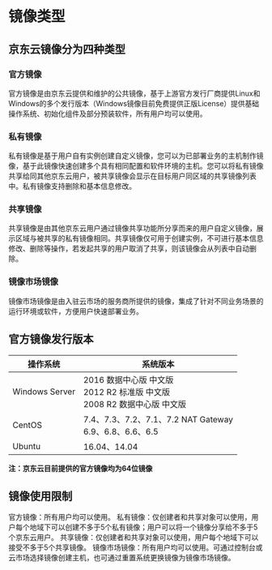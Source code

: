 # 镜像类型
## 京东云镜像分为四种类型
### 官方镜像
官方镜像是由京东云提供和维护的公共镜像，基于上游官方发行厂商提供Linux和Windows的多个发行版本（Windows镜像目前免费提供正版License）提供基础操作系统、初始化组件及部分预装软件，所有用户均可以使用。
### 私有镜像
私有镜像是基于用户自有实例创建自定义镜像，您可以为已部署业务的主机制作镜像，基于此镜像快速创建多个具有相同配置和软件环境的主机。您可以将私有镜像共享给同其他京东云用户，被共享镜像会显示在目标用户同区域的共享镜像列表中。私有镜像支持删除和基本信息修改。
### 共享镜像
共享镜像是由其他京东云用户通过镜像共享功能所分享而来的用户自定义镜像，展示区域与被共享的私有镜像相同。共享镜像仅可用于创建实例，不可进行基本信息修改、删除等操作，若发起共享的用户取消了共享，则该镜像会从列表中自动删除。
### 镜像市场镜像
镜像市场镜像是由入驻云市场的服务商所提供的镜像，集成了针对不同业务场景的运行环境或软件，方便用户快速部署业务。
## 官方镜像发行版本
|   **操作系统**  |  **系统版本**   |
| --- | --- |
|   Windows Server  |  2016 数据中心版 中文版<br>2012 R2 标准版 中文版<br>2008 R2 数据中心版 中文版|
|  CentOS   |  7.4、7.3、7.2、7.1、7.2  NAT Gateway<br>6.9、6.8、6.6、6.5   |
|   Ubuntu  |  16.04、14.04   |
**注：京东云目前提供的官方镜像均为64位镜像**
## 镜像使用限制
官方镜像：所有用户均可以使用。
私有镜像：仅创建者和共享对象可以使用，用户每个地域下可以创建不多于5个私有镜像；用户可以将一个镜像分享给不多于5个京东云用户。
共享镜像：仅创建者和共享对象可以使用，用户每个地域下可以接受不多于5个共享镜像。
镜像市场镜像：所有用户均可以使用。可通过控制台或云市场选择镜像创建主机，也可通过重置系统更换镜像为镜像市场镜像。
